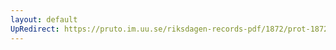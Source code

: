 ```yaml
---
layout: default
UpRedirect: https://pruto.im.uu.se/riksdagen-records-pdf/1872/prot-1872--ak--415/prot-1872--ak--415_000.pdf
---
```

